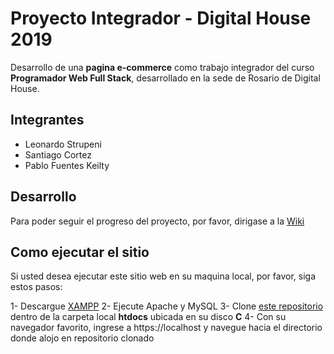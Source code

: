 # Proyecto Integrador - Digital House 2019
Desarrollo de una **pagina e-commerce** como trabajo integrador del curso **Programador Web Full Stack**, desarrollado en la sede de Rosario de Digital House.

## Integrantes
- Leonardo Strupeni
- Santiago Cortez
- Pablo Fuentes Keilty

## Desarrollo
Para poder seguir el progreso del proyecto, por favor, dirigase a la [Wiki](https://github.com/LeoStrupeni/DH_ProyectoIntegrador/wiki/Conceptos-Generales)

## Como ejecutar el sitio
Si usted desea ejecutar este sitio web en su maquina local, por favor, siga estos pasos:

1- Descargue [XAMPP](https://www.apachefriends.org/es/download.html)
2- Ejecute Apache y MySQL
3- Clone [este repositorio](https://github.com/LeoStrupeni/DH_ProyectoIntegrador) dentro de la carpeta local **htdocs** ubicada en su disco **C**
4- Con su navegador favorito, ingrese a https://localhost y navegue hacia el directorio donde alojo en repositorio clonado
